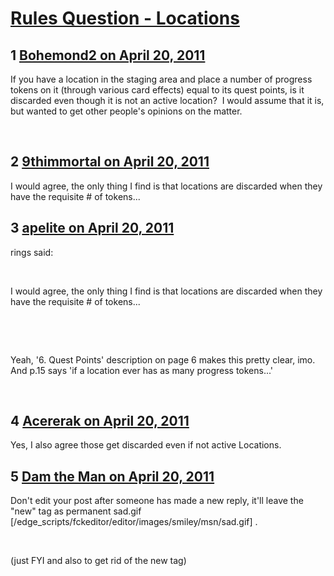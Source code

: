 # [Rules Question - Locations](https://community.fantasyflightgames.com/topic/45504-rules-question-locations/)

## 1 [Bohemond2 on April 20, 2011](https://community.fantasyflightgames.com/topic/45504-rules-question-locations/?do=findComment&comment=456442)

If you have a location in the staging area and place a number of progress tokens on it (through various card effects) equal to its quest points, is it discarded even though it is not an active location?  I would assume that it is, but wanted to get other people's opinions on the matter. 

 

## 2 [9thimmortal on April 20, 2011](https://community.fantasyflightgames.com/topic/45504-rules-question-locations/?do=findComment&comment=456446)

I would agree, the only thing I find is that locations are discarded when they have the requisite # of tokens...

## 3 [apelite on April 20, 2011](https://community.fantasyflightgames.com/topic/45504-rules-question-locations/?do=findComment&comment=456448)

rings said:

 

I would agree, the only thing I find is that locations are discarded when they have the requisite # of tokens...

 

 

Yeah, '6. Quest Points' description on page 6 makes this pretty clear, imo. And p.15 says 'if a location ever has as many progress tokens...'

 

## 4 [Acererak on April 20, 2011](https://community.fantasyflightgames.com/topic/45504-rules-question-locations/?do=findComment&comment=456450)

Yes, I also agree those get discarded even if not active Locations.

## 5 [Dam the Man on April 20, 2011](https://community.fantasyflightgames.com/topic/45504-rules-question-locations/?do=findComment&comment=456533)

Don't edit your post after someone has made a new reply, it'll leave the "new" tag as permanent sad.gif [/edge_scripts/fckeditor/editor/images/smiley/msn/sad.gif] .

 

(just FYI and also to get rid of the new tag)


